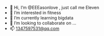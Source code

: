 - 👋 Hi, I’m @EEEasonlove , just call me Eleven
- 👀 I’m interested in fitness
- 🌱 I’m currently learning bigdata
- 💞️ I’m looking to collaborate on ...
- 📫 1347597531@qq.com 

<!---
EEEasonlove/EEEasonlove is a ✨ special ✨ repository because its `README.md` (this file) appears on your GitHub profile.
You can click the Preview link to take a look at your changes.
--->
